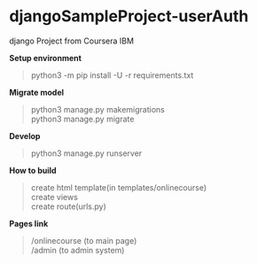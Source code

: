 # djangoSampleProject-userAuth
django Project from Coursera IBM

**Setup environment**
> python3 -m pip install -U -r requirements.txt

**Migrate model**
> python3 manage.py makemigrations\
> python3 manage.py migrate

**Develop**
> python3 manage.py runserver

**How to build**
> create html template(in templates/onlinecourse)\
> create views\
> create route(urls.py)

**Pages link**
> /onlinecourse (to main page)\
> /admin (to admin system)


